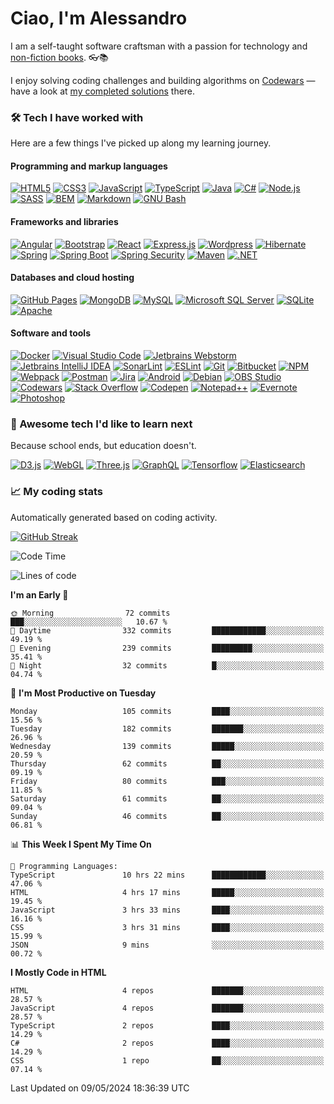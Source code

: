 # Ciao, I'm Alessandro

I am a self-taught software craftsman with a passion for technology and [non-fiction books](https://www.goodreads.com/user/show/4365596-alessandro). 👓📚  

I enjoy solving coding challenges and building algorithms on [Codewars](https://www.codewars.com/) — have a look at [my completed solutions](https://www.codewars.com/users/dividedby-0/completed_solutions) there.

### 🛠️ Tech I have worked with
Here are a few things I've picked up along my learning journey.

#### Programming and markup languages

<p>
    <a href="#"><img alt="HTML5" src="https://img.shields.io/badge/HTML5-E34F26.svg?style=for-the-badge&logo=HTML5&logoColor=white"></a>
    <a href="#"><img alt="CSS3" src="https://img.shields.io/badge/CSS3-1572B6.svg?style=for-the-badge&logo=CSS3&logoColor=white"></a>
    <a href="#"><img alt="JavaScript" src="https://img.shields.io/badge/JavaScript-F7DF1E.svg?style=for-the-badge&logo=JavaScript&logoColor=black"></a>
    <a href="#"><img alt="TypeScript" src="https://img.shields.io/badge/TypeScript-3178C6.svg?style=for-the-badge&logo=TypeScript&logoColor=white"></a>
    <a href="#"><img alt="Java" src="https://img.shields.io/badge/java-%23ED8B00.svg?style=for-the-badge&logo=java&logoColor=white"></a>
    <a href="#"><img alt="C#" src="https://img.shields.io/badge/C%20Sharp-239120.svg?style=for-the-badge&logo=C-Sharp&logoColor=white"></a>
    <a href="#"><img alt="Node.js" src="https://img.shields.io/badge/Node.js-339933.svg?style=for-the-badge&logo=nodedotjs&logoColor=white"></a>
    <a href="#"><img alt="SASS" src="https://img.shields.io/badge/Sass-CC6699.svg?style=for-the-badge&logo=Sass&logoColor=white"></a>
    <a href="#"><img alt="BEM" src="https://img.shields.io/badge/BEM-000000.svg?style=for-the-badge&logo=BEM&logoColor=white"></a>
    <a href="#"><img alt="Markdown" src="https://img.shields.io/badge/Markdown-000000.svg?style=for-the-badge&logo=Markdown&logoColor=white"></a>
    <a href="#"><img alt="GNU Bash" src="https://img.shields.io/badge/GNU%20Bash-4EAA25.svg?style=for-the-badge&logo=GNU-Bash&logoColor=white"></a>
    
</p>

#### Frameworks and libraries

<p>
    <a href="#"><img alt="Angular" src="https://img.shields.io/badge/Angular-DD0031.svg?style=for-the-badge&logo=Angular&logoColor=white"></a>
    <a href="#"><img alt="Bootstrap" src="https://img.shields.io/badge/Bootstrap-7952B3.svg?style=for-the-badge&logo=Bootstrap&logoColor=white"></a>
    <a href="#"><img alt="React" src="https://img.shields.io/badge/React-61DAFB.svg?style=for-the-badge&logo=React&logoColor=black"></a>
    <a href="#"><img alt="Express.js" src="https://img.shields.io/badge/Express-000000.svg?style=for-the-badge&logo=Express&logoColor=white"></a>
    <a href="#"><img alt="Wordpress" src="https://img.shields.io/badge/WordPress-21759B.svg?style=for-the-badge&logo=WordPress&logoColor=white"></a>
    <a href="#"><img alt="Hibernate" src="https://img.shields.io/badge/Hibernate-59666C.svg?style=for-the-badge&logo=Hibernate&logoColor=white"></a>
    <a href="#"><img alt="Spring" src="https://img.shields.io/badge/Spring-6DB33F.svg?style=for-the-badge&logo=Spring&logoColor=white"></a>
    <a href="#"><img alt="Spring Boot" src="https://img.shields.io/badge/Spring%20Boot-6DB33F.svg?style=for-the-badge&logo=Spring-Boot&logoColor=white"></a>
    <a href="#"><img alt="Spring Security" src="https://img.shields.io/badge/Spring%20Security-6DB33F.svg?style=for-the-badge&logo=Spring-Security&logoColor=white"></a>
    <a href="#"><img alt="Maven" src="https://img.shields.io/badge/Apache%20Maven-C71A36.svg?style=for-the-badge&logo=Apache-Maven&logoColor=white"></a>
    <a href="#"><img alt=".NET" src="https://img.shields.io/badge/.NET-512BD4.svg?style=for-the-badge&logo=dotnet&logoColor=white"></a>
</p>

#### Databases and cloud hosting

<p>
    <a href="#"><img alt="GitHub Pages" src="https://img.shields.io/badge/GitHub%20Pages-222222.svg?style=for-the-badge&logo=GitHub-Pages&logoColor=white"></a>
    <a href="#"><img alt="MongoDB" src ="https://img.shields.io/badge/MongoDB-47A248.svg?style=for-the-badge&logo=MongoDB&logoColor=white"></a>
    <a href="#"><img alt="MySQL" src="https://img.shields.io/badge/MySQL-4479A1.svg?style=for-the-badge&logo=MySQL&logoColor=white"></a>
    <a href="#"><img alt="Microsoft SQL Server" src="https://img.shields.io/badge/Microsoft%20SQL%20Server-CC2927.svg?style=for-the-badge&logo=Microsoft-SQL-Server&logoColor=white"></a>
    <a href="#"><img alt="SQLite" src ="https://img.shields.io/badge/SQLite-003B57.svg?style=for-the-badge&logo=SQLite&logoColor=white"></a>
    <a href="#"><img alt="Apache" src ="https://img.shields.io/badge/Apache-D22128.svg?style=for-the-badge&logo=Apache&logoColor=white"></a>
</p>

#### Software and tools

<p>
        <a href="#"><img alt="Docker" src="https://img.shields.io/badge/Docker-2496ED.svg?style=for-the-badge&logo=Docker&logoColor=white"></a>
    <a href="#"><img alt="Visual Studio Code" src="https://img.shields.io/badge/Visual%20Studio%20Code-007ACC.svg?style=for-the-badge&logo=Visual-Studio-Code&logoColor=white"></a>
    <a href="#"><img alt="Jetbrains Webstorm" src="https://img.shields.io/badge/WebStorm-000000.svg?style=for-the-badge&logo=WebStorm&logoColor=white"></a>
    <a href="#"><img alt="Jetbrains IntelliJ IDEA" src="https://img.shields.io/badge/IntelliJ%20IDEA-000000.svg?style=for-the-badge&logo=IntelliJ-IDEA&logoColor=white"></a>
    <a href="#"><img alt="SonarLint" src="https://img.shields.io/badge/SonarLint-CB2029.svg?style=for-the-badge&logo=SonarLint&logoColor=white"></a>
    <a href="#"><img alt="ESLint" src="https://img.shields.io/badge/ESLint-4B32C3.svg?style=for-the-badge&logo=ESLint&logoColor=white"></a>
    <a href="#"><img alt="Git" src="https://img.shields.io/badge/Git-F05032.svg?style=for-the-badge&logo=Git&logoColor=white"></a>
    <a href="#"><img alt="Bitbucket" src="https://img.shields.io/badge/Bitbucket-0052CC.svg?style=for-the-badge&logo=Bitbucket&logoColor=white"></a>
    <a href="#"><img alt="NPM" src="https://img.shields.io/badge/npm-CB3837.svg?style=for-the-badge&logo=npm&logoColor=white"></a>
    <a href="#"><img alt="Webpack" src="https://img.shields.io/badge/Webpack-8DD6F9.svg?style=for-the-badge&logo=Webpack&logoColor=black"></a>
    <a href="#"><img alt="Postman" src="https://img.shields.io/badge/Postman-FF6C37.svg?style=for-the-badge&logo=Postman&logoColor=white"></a>
    <a href="#"><img alt="Jira" src="https://img.shields.io/badge/Jira-0052CC.svg?style=for-the-badge&logo=Jira&logoColor=white"></a>
    <a href="#"><img alt="Android" src="https://img.shields.io/badge/Android-3DDC84.svg?style=for-the-badge&logo=Android&logoColor=white"></a>
    <a href="#"><img alt="Debian" src="https://img.shields.io/badge/Debian-A81D33.svg?style=for-the-badge&logo=Debian&logoColor=white"></a>
    <a href="#"><img alt="OBS Studio" src="https://img.shields.io/badge/OBS%20Studio-302E31.svg?style=for-the-badge&logo=OBS-Studio&logoColor=white"></a>
    <a href="#"><img alt="Codewars" src="https://img.shields.io/badge/Codewars-B1361E.svg?style=for-the-badge&logo=Codewars&logoColor=white"></a>
    <a href="#"><img alt="Stack Overflow" src="https://img.shields.io/badge/Stack%20Overflow-F58025.svg?style=for-the-badge&logo=Stack-Overflow&logoColor=white"></a>
    <a href="#"><img alt="Codepen" src="https://img.shields.io/badge/CodePen-000000.svg?style=for-the-badge&logo=CodePen&logoColor=white"></a>
    <a href="#"><img alt="Notepad++" src="https://img.shields.io/badge/Notepad++-90E59A.svg?style=for-the-badge&logo=Notepad++&logoColor=black"></a>
    <a href="#"><img alt="Evernote" src="https://img.shields.io/badge/Evernote-00A82D.svg?style=for-the-badge&logo=Evernote&logoColor=white"></a>
    <a href="#"><img alt="Photoshop" src="https://img.shields.io/badge/Adobe%20Photoshop-31A8FF.svg?style=for-the-badge&logo=Adobe-Photoshop&logoColor=white"></a>
</p>

### 📝 Awesome tech I'd like to learn next
Because school ends, but education doesn't.

<p>
    <a href="#"><img alt="D3.js" src="https://img.shields.io/badge/D3.js-F9A03C.svg?style=for-the-badge&logo=d3dotjs&logoColor=white"></a>
    <a href="#"><img alt="WebGL" src="https://img.shields.io/badge/WebGL-990000.svg?style=for-the-badge&logo=WebGL&logoColor=white"></a>
    <a href="#"><img alt="Three.js" src="https://img.shields.io/badge/Three.js-000000.svg?style=for-the-badge&logo=threedotjs&logoColor=white"></a>
    <a href="#"><img alt="GraphQL" src="https://img.shields.io/badge/GraphQL-E10098.svg?style=for-the-badge&logo=GraphQL&logoColor=white"></a>
    <a href="#"><img alt="Tensorflow" src="https://img.shields.io/badge/TensorFlow-FF6F00.svg?style=for-the-badge&logo=TensorFlow&logoColor=white"></a>
    <a href="#"><img alt="Elasticsearch" src="https://img.shields.io/badge/Elasticsearch-005571.svg?style=for-the-badge&logo=Elasticsearch&logoColor=white"></a>
</p>

### 📈 My coding stats
Automatically generated based on coding activity.

[![GitHub Streak](https://github-readme-streak-stats.herokuapp.com?user=dividedby-0&date_format=M%20j%5B%2C%20Y%5D)](https://git.io/streak-stats)

<!--START_SECTION:waka-->
![Code Time](http://img.shields.io/badge/Code%20Time-930%20hrs%2057%20mins-blue)

![Lines of code](https://img.shields.io/badge/From%20Hello%20World%20I%27ve%20Written-82.9%20thousand%20lines%20of%20code-blue)

**I'm an Early 🐤** 

```text
🌞 Morning                72 commits          ███░░░░░░░░░░░░░░░░░░░░░░   10.67 % 
🌆 Daytime                332 commits         ████████████░░░░░░░░░░░░░   49.19 % 
🌃 Evening                239 commits         █████████░░░░░░░░░░░░░░░░   35.41 % 
🌙 Night                  32 commits          █░░░░░░░░░░░░░░░░░░░░░░░░   04.74 % 
```
📅 **I'm Most Productive on Tuesday** 

```text
Monday                   105 commits         ████░░░░░░░░░░░░░░░░░░░░░   15.56 % 
Tuesday                  182 commits         ███████░░░░░░░░░░░░░░░░░░   26.96 % 
Wednesday                139 commits         █████░░░░░░░░░░░░░░░░░░░░   20.59 % 
Thursday                 62 commits          ██░░░░░░░░░░░░░░░░░░░░░░░   09.19 % 
Friday                   80 commits          ███░░░░░░░░░░░░░░░░░░░░░░   11.85 % 
Saturday                 61 commits          ██░░░░░░░░░░░░░░░░░░░░░░░   09.04 % 
Sunday                   46 commits          ██░░░░░░░░░░░░░░░░░░░░░░░   06.81 % 
```


📊 **This Week I Spent My Time On** 

```text
💬 Programming Languages: 
TypeScript               10 hrs 22 mins      ████████████░░░░░░░░░░░░░   47.06 % 
HTML                     4 hrs 17 mins       █████░░░░░░░░░░░░░░░░░░░░   19.45 % 
JavaScript               3 hrs 33 mins       ████░░░░░░░░░░░░░░░░░░░░░   16.16 % 
CSS                      3 hrs 31 mins       ████░░░░░░░░░░░░░░░░░░░░░   15.99 % 
JSON                     9 mins              ░░░░░░░░░░░░░░░░░░░░░░░░░   00.72 % 
```

**I Mostly Code in HTML** 

```text
HTML                     4 repos             ███████░░░░░░░░░░░░░░░░░░   28.57 % 
JavaScript               4 repos             ███████░░░░░░░░░░░░░░░░░░   28.57 % 
TypeScript               2 repos             ████░░░░░░░░░░░░░░░░░░░░░   14.29 % 
C#                       2 repos             ████░░░░░░░░░░░░░░░░░░░░░   14.29 % 
CSS                      1 repo              ██░░░░░░░░░░░░░░░░░░░░░░░   07.14 % 
```




 Last Updated on 09/05/2024 18:36:39 UTC
<!--END_SECTION:waka-->
